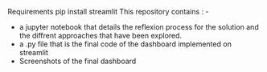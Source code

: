 Requirements 
pip install streamlit 
This repository contains : -
 - a jupyter notebook that details the reflexion process for the solution and the diffrent approaches that have been explored.
 - a .py file that is the final code of the dashboard implemented on streamlit
 - Screenshots of the final dashboard 
